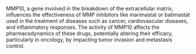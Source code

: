MMP10, a gene involved in the breakdown of the extracellular matrix, influences the effectiveness of MMP inhibitors like marimastat or batimastat used in the treatment of diseases such as cancer, cardiovascular diseases, and inflammatory responses. The activity of MMP10 affects the pharmacodynamics of these drugs, potentially altering their efficacy, particularly in oncology, by impacting tumor invasion and metastasis control.
